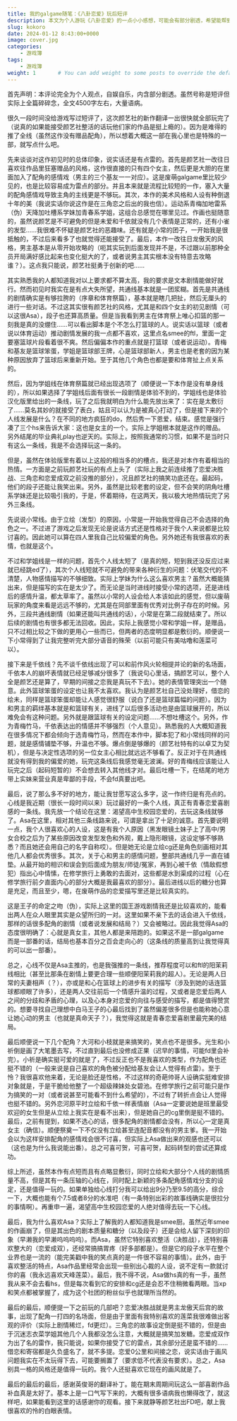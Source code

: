 ```yaml
---
title: 我的galgame随笔：《八卦恋爱》玩后短评
description: 本文为个人游玩《八卦恋爱》的一点小小感想，可能会有部分剧透，希望能帮到玩过或是将要玩这款gal的大家。
slug: kokoro
date: 2024-01-12 8:43:00+0000
image: cover.jpg
categories:
    - 游戏簿
tags:
    - 游戏簿
weight: 1       # You can add weight to some posts to override the default sorting (date descending)
---
```


首先声明：本评论完全为个人观点，自娱自乐，内含部分剧透。虽然号称是短评但实际上全篇碎碎念，全文4500字左右，大量语病。

很久一段时间没给游戏写过短评了，这次颜艺社的新作翻译一出很快就全部玩完了（说真的如果能接受颜艺社整活的话玩他们家的作品是挺上瘾的）。因为是难得的推了全线（虽然这作没有赠品配角），所以想着大概这一部在我心里也是特殊的一部，就写点什么吧。

先来谈谈对这作初见时的总体印象，说实话还是有点雷的。首先是颜艺社一改往日喜欢往作品里狂塞赠品的风格，这作很直接的只有四个女主，然后更是大胆的在里面加入了配角的感情戏（男主的三个基友一一对应）。这是废萌galgame里比较少见的，也是比较容易成为雷点的部分。并且本来就是流程比较短的一作，塞入大量的配角感情戏导致主角的主线更是不够玩。其次，本作的美术风格和人设有种倒退十年的美（我说实话你说这作是在三角恋之后出的我也信）。运动系青梅加地雷系（伪）天降加吐槽系学妹加青春系学姐，这组合总感觉在哪里见过。作画也挺随意的，虽然说颜艺是不可避免的但是未爱和千依就没有几个表情是正常的，还有小雀的发型……我很难不怀疑是颜艺社的恶趣味。还有就是小常的团子，一开始我是很抵触的，不过后来看多了也就觉得还能接受了。最后，本作一改往日龙傲天的风格，男主基本是从零开始攻略的（呃其实玩到后面发现并不是，不过跟以前那种全员开局满好感比起来也变化挺大的了，或者说男主其实根本没有特意去攻略谁？）。这点我只能说，颜艺社挺勇于创新的吧……

其实熟悉我的人都知道我对以上要求都不算太高，我的要求是文本剧情能做好就行。然而初见时我实在是有点大失所望，共通线基本就是一团浆糊。首先是共通线的剧情确实是有够拉胯的（序章和体育祭篇），基本就是瞎几把扯，然后无厘头的进行一些对话。不过这其实很有颜艺社的风格，尤其是和四个女主的初见剧情（可以这很Asa），段子也还算高质量。但是当我看到男主在体育祭上唯心扣篮的那一刻我是真的没绷住……可以看出脚本是个不怎么打篮球的人。说实话以篮球（或者说以体育运动）推动剧情发展的我一点都不喜欢，这里点名smee的ftl，里面一定要塞篮球片段看着很不爽。然后偏偏本作的重点就是打篮球（或者说运动）。青梅和基友是篮球笨蛋，学姐是篮球部王牌，心是篮球部新人，男主也是老套的因为某种原因放弃了篮球后来重新开始。至于其他几个角色也都是要和体育扯上点关系的。

然后，因为学姐线在体育祭篇就已经出现选项了（顺便说一下本作是没有单身线的），所以如果选择了学姐线后面有很长一段剧情是体验不到的，学姐线也是体验汉化版里给出的一条线，玩了之后我就明白为什么能先放出来了：实在是太敷衍了……莫名其妙的就接受了表白，姑且可以认为是被真心打动了，但是接下来的个人线发展是什么？在不同的地方疯狂的do，然后秀一下恩爱，结束。感觉是强行凑了三个hs来告诉大家：这也是女主的一个。实际上学姐根本就是这作的赠品。另外结尾的毕业典礼play也逆天的。实际上，按照我通常的习惯，如果不是当时只有这么一条线，我是不会选择玩这一条的。

但是，虽然在体验版里有着以上这般的相当多的的槽点，我还是对本作有着相当的热情。一方面是之前玩颜艺社玩的有点上头了（实际上我之前连续推了恋爱决胜战、三角恋和恋爱成双之前没推的部分），况且颜艺社的搞笑功底还在。最起码，他们的段子还能让我笑出来。另外，虽然是比较老套的设定，但不会笑的阴角吐槽系学妹还是比较吸引我的，于是，怀着期待，在这两天，我以极大地热情玩完了另外三条线。

先说说小常线。由于立绘（发型）的原因，小常是一开始我觉得自己不会选择的角色之一。不过进了游戏之后发现无论是说话方式还是性格对于我个人来说都是比较讨喜的。因此她可以算在四人里我自己比较偏爱的角色。另外她还有我很喜欢的表情，也就是这个。

不过和学姐线是一样的问题，首先个人线太短了（是真的短，短到我还没反应过来就已经跳ed了），其次个人线短就不可避免的带来各种衍生的问题：伏笔交代的不清楚，人物感情描写的不够细致。实际上学妹为什么这么喜欢男主？虽然大概能猜出来，但是描写的实在是太少了。而无论是当时进线时接受小常的选项，还是进线后的感情升温，都太草率了。虽然以小常的人设会给人本该如此的感觉，但以废萌玩家的角度来看是远远不够的，尤其是在同部里面有优秀对比例子存在的时候。另外，三段共通线剧情（如果还能叫共通线的话），小常是在第二段就结束了。所以后续的剧情也有很多都无法回收。因此，实际上我感觉小常和学姐一样，是赠品，只不过相比较之下做的更用心一些而已，但两者的态度明显都是敷衍的。顺便说一下小常得到了让我完整听完大部分语音的殊荣（以前可能只有美咕噜和莲菜可以）。

接下来是千依线？先不谈千依线出现了可以和前作风火轮相提并论的新的名场面，千依本人的崩坏表情就已经足够减分很多了（我说句心里话，搞颜艺可以，整个人全是颜艺还是算了，早期的间接之恋我是真玩不下去）。她的表情管理突出一个随意。此外篮球笨蛋的设定也让我不太喜欢。我认为是颜艺社自己没处理好，借恋的绘未，同样是篮球笨蛋却能让人感觉很舒服（说白了还是篮球篇幅的问题）。因为和男主的羁绊基本就是和篮球有关，进线了以后很多活动也是由篮球展开的，所以难免会有这种问题。另外就是跟篮球有关的设定问题……不想吐槽这个。另外，作为青梅竹马，千依表达出的情感并不够强烈（个人意见）。熟悉我的人大概知道我在很多情况下都会倾向于选青梅竹马，然而在本作中，脚本犯了和小常线同样的问题，就是感情铺垫不够，升温也不够。爆点倒是够爆的（颜艺社特有的以卓艾为契机），但是与决定性选项的另一位女主心相比就远远不够看了。反正对于在共通线就没有得到我的偏爱的她，玩完这条线后我感觉毫无波澜。好的青梅线应该能让人玩完之后（起码短暂的）不会想去转入其他线才对。最后吐槽一下，在结尾的地方带上实妹来营业真是卑鄙的手段，不会fd真要出吧。

最后，说了那么多不好的地方，能让我甘愿写这么多字，这一作终归是有亮点的。心线是我近期（很长一段时间以来）玩过最好的一条个人线，真正有青春恋爱喜剧感的一条线。我先放一个结论在这里：渴望高中生校园恋爱的，去玩这条线就够了。Asa在这里，相对其他三条线路来说，可谓是拿出了十足的诚意。首先要说明一点，我个人很喜欢心的人设，这是有我个人原因（黑发眼镜土妹子上了高中/男女合校之后为了某些原因改变发型发色和外观，戴上隐形眼镜，这设定够不够熟悉？而且她还会用自己的名字自称哎）。但是她无论是立绘cg还是角色刻画相对其他几人都会优秀很多。其次，关于心和男主的感情问题，整部共通线几乎一直在铺垫。从最开始的相识和误会到后面成为朋友/师徒/冤家，再到心被千依（情敌假想犯）指出心中情愫，在修学旅行上勇敢的去面对，这些都是水到渠成的过程（心在修学旅行前夕直面内心的部分大概是我最喜欢的部分）。最后进线以后的糖分也算是充足，而且至少，嗯，在废萌作品的恋爱描写里还是比较真实的。

这是王子的命定之吻（伪），实际上这里的国王游戏剧情我还是比较喜欢的，能看出两人在众人眼里其实是众望所归的一对。这里如果不亲下去的话会进入千依线，那样的话很多配角的剧情（或者说发展和结局？）又会被略过。因此我觉得Asa的态度很明确了：心就是真女主，其他人都是来陪跑的。如果这不是一部galgame而是一部番的话，结局也基本百分之百会走向心的（这条线的质量高到让我觉得真的可以出一部番）。

总之，心线不仅是Asa主推的，也是我强推的一条线，推荐程度可以和ftl的阳茉莉线相比（甚至比那条在剧情上要更合理一些顺便阳茉莉我的超人）。无论是两人日常的夫妻相声（？），亦或是和心在篮球上的进步有关的描写（涉及到她的话连篮球都顺眼了许多），还是两人交往前后一个情感升温的过程，又或者是恋爱后两人之间的分歧和矛盾的心理，以及心本身对恋爱的向往与感受的描写，都是值得赞赏的。想要寻找自己理想中白马王子的心最后找到了虽然偏差很多但是也能称她心意让她心动的男主（也就是真命天子？），我觉得这就是青春恋爱喜剧里最完美的结局。

最后顺便说一下几个配角？大河和小枝就是来搞笑的，笑点也不是很多。光生和小祈倒是画了大笔墨去写，不过直到最后也没修成正果（迟早的事情，可能fd里会补完）。小祈是确实挺可爱的就是了，不过反正也不是我喜欢的类型，作为配角也还挺不错的（一般来说是自己喜欢的角色被分配给基友会让人觉得有点雷）。至于怜？我很喜欢他来着，无论是脸还是性格，不过这样的奇葩帅哥人设确实挺难安排对象就是，于是干脆给他整了一个超级辣妹处女碧池。在修学旅行之前可能只是作为搞笑的一对（或者说甚至可能看不到什么希望的），不过有了转折点会让人觉得也挺不错的。另外恋河原平时立绘和千依一样表情崩（Asa一定要说她是班里最受欢迎的女生但是从立绘上我实在是看不出来），但是她自己的cg里倒是挺不错的。最后，之前有提到，如果不选心的话，很多配角的剧情都会没有，所以心一定是真女主（确信）。顺便祭奠一下不仅没有立绘甚至连配音都没有的男主爹。我一开始会以为这样安排配角的感情戏会很不讨喜，但实际上Asa做出来的观感也还可以（这也是为什么我说能出番）。总之可喜可贺，可喜可贺，起码转型的尝试还算成功。

综上所述，虽然本作有点短而且有点略显敷衍，同时立绘和大部分个人线的剧情质量不高，但是其有一条压轴的心线在，同时配上新颖的多条配角感情戏分支的设定，还是值得一玩的。如果单独给心线打分我可以给出9分乃至9.5的高分，综合一下，大概也能有个7.5或者8分的水准吧（有一条特别出彩的故事线确实是很拉分的事情啊）。再重申一遍，渴望高中生校园恋爱的人绝对值得去玩一下心线。

最后，我为什么喜欢Asa？实际上了解我的人都知道我是smee厨。虽然近年smee的作画崩了，但是其出色的剧本质量和糖分（以及段子）还是会给人留下深刻的印象（早濑我的早濑呜呜呜呜）。而Asa，虽然它特别喜欢整活（决胜战），还特别喜欢整大的（恋爱成双），还经常搞搞胃疼（好多部都是）。但是它的段子水平在整个业界也是一流的（能完美戳中我的笑点真的是一件很不容易的事情）。此外，由于喜欢整活的特点，Asa作品里经常会出现一些别出心裁的人设，说不定有一款就讨你的喜（我永远喜欢天峰莲菜）。最后，我不得不说，Asa做hs真的有一手，虽然我从来不会去看hs，但是每次看到它的安排和cg还是会忍不住稍微看两眼。当xp和笑点都被掌握了，成为这个社团的粉丝似乎也就理所当然的。

最后的最后，顺便提一下之前玩的几部吧？恋爱决胜战就是男主龙傲天后宫的故事，出现了配角一打四的名场面，但是由于里面有我特别喜欢的莲菜我很难做出客观的评价（实际上剧情稀烂，fd更烂）。三角恋的故事设定倒是挺不错的，但是由于沉迷志衣菜学姐其他几个人我都没怎么注意，大概就是搞笑加发糖。恋爱成双作为出了名的雷作，我只能说，如果你接受了它的雷点，其余部分还是蛮不错的……借恋和寄宿都是久负盛名了，就不多提。恋爱0公里和间接之恋，说实话由于画风问题我实在不太玩得下去，可能要搁置了（要求低不代表没有要求）。总之，Asa别具一格的风格还是值得一玩的。我个人还挺喜欢它现在的画风就是了。

最后的最后的最后，感谢英俊哥的翻译补丁。能在期末周期间玩这么一部喜剧作品补血真是太好了。基本上是一口气写下来的，大概有很多语病我也懒得改了，就这样吧，如果能看到这里的话感谢你的观看。接下来就静等颜艺社出FD吧，献上我很喜欢的怜的白眼表情。